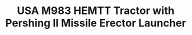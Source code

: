 ---
layout: product
title: "USA M983 HEMTT Tractor with Pershing Ⅱ Missile Erector Launcher"
price: "4500" 
desc: "Maketa"
img_path: "/assets/img/UA72077.jpg"
brand: "N/A"
available: false
special_offer: false
new: false
soon: false
cat: "010000"
subcat: "013300"
subsubcat: "0N/A"
sifra: "UA72077"
popular: false
---